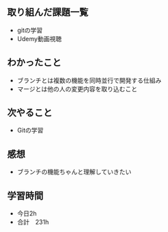 ## 取り組んだ課題一覧
- gitの学習
- Udemy動画視聴
## わかったこと
- ブランチとは複数の機能を同時並行で開発する仕組み
- マージとは他の人の変更内容を取り込むこと
## 次やること
-  Gitの学習
## 感想
- ブランチの機能ちゃんと理解していきたい
## 学習時間
- 今日2h
- 合計　231h
